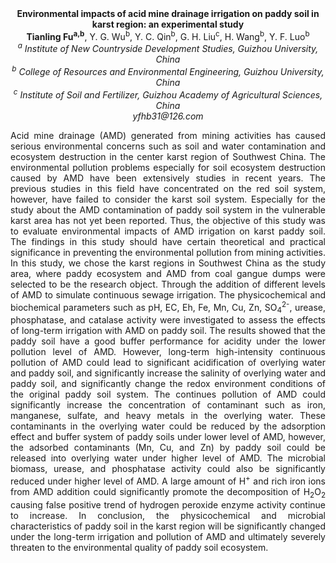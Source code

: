 <center><strong>Environmental impacts of acid mine drainage irrigation on paddy soil
in karst region: an experimental study</strong>

<center><strong>Tianling Fu<sup>a,b</sup></strong>, Y. G. Wu<sup>b</sup>, Y. C. Qin<sup>b</sup>, G. H. Liu<sup>c</sup>, H.
Wang<sup>b</sup>, Y. F. Luo<sup>b</sup>

<center><i><sup>a</sup> Institute of New Countryside Development Studies, Guizhou
University, China</i>

<center><i><sup>b</sup> College of Resources and Environmental Engineering, Guizhou
University, China</i>

<center><i><sup>c</sup> Institute of Soil and Fertilizer, Guizhou Academy of Agricultural
Sciences, China</i>

<center><i>yfhb31@126.com</i>

<p style="text-align:justify">Acid mine drainage (AMD) generated from mining activities has caused
serious environmental concerns such as soil and water contamination and
ecosystem destruction in the center karst region of Southwest China. The
environmental pollution problems especially for soil ecosystem
destruction caused by AMD have been extensively studies in recent years.
The previous studies in this field have concentrated on the red soil
system, however, have failed to consider the karst soil system.
Especially for the study about the AMD contamination of paddy soil
system in the vulnerable karst area has not yet been reported. Thus, the
objective of this study was to evaluate environmental impacts of AMD
irrigation on karst paddy soil. The findings in this study should have
certain theoretical and practical significance in preventing the
environmental pollution from mining activities. In this study, we chose
the karst regions in Southwest China as the study area, where paddy
ecosystem and AMD from coal gangue dumps were selected to be the
research object. Through the addition of different levels of AMD to
simulate continuous sewage irrigation. The physicochemical and
biochemical parameters such as pH, EC, Eh, Fe, Mn, Cu, Zn, SO<sub>4</sub><sup>2-</sup>,
urease, phosphatase, and catalase activity were investigated to assess
the effects of long-term irrigation with AMD on paddy soil. The results
showed that the paddy soil have a good buffer performance for acidity
under the lower pollution level of AMD. However, long-term
high-intensity continuous pollution of AMD could lead to significant
acidification of overlying water and paddy soil, and significantly
increase the salinity of overlying water and paddy soil, and
significantly change the redox environment conditions of the original
paddy soil system. The continues pollution of AMD could significantly
increase the concentration of contaminant such as iron, manganese,
sulfate, and heavy metals in the overlying water. These contaminants in
the overlying water could be reduced by the adsorption effect and buffer
system of paddy soils under lower level of AMD, however, the adsorbed
contaminants (Mn, Cu, and Zn) by paddy soil could be released into
overlying water under higher level of AMD. The microbial biomass,
urease, and phosphatase activity could also be significantly reduced
under higher level of AMD. A large amount of H<sup>+</sup> and rich iron ions
from AMD addition could significantly promote the decomposition of
H<sub>2</sub>O<sub>2</sub> causing false positive trend of hydrogen peroxide enzyme
activity continue to increase. In conclusion, the physicochemical and
microbial characteristics of paddy soil in the karst region will be
significantly changed under the long-term irrigation and pollution of
AMD and ultimately severely threaten to the environmental quality of
paddy soil ecosystem.
